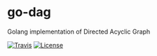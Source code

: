 # go-dag
Golang implementation of Directed Acyclic Graph


[![Travis](https://travis-ci.org/pdupub/go-dag.svg?branch=master)](https://travis-ci.org/pdupub/go-dag)
[![License](https://img.shields.io/badge/license-GPL%20v3-blue.svg)](LICENSE)
